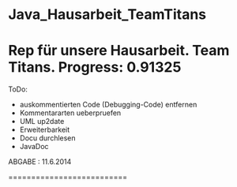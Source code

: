 Java_Hausarbeit_TeamTitans
==========================
Rep für unsere Hausarbeit.
Team Titans.
Progress: 0.91325
==========================
ToDo:

- auskommentierten Code (Debugging-Code) entfernen
- Kommentararten ueberpruefen
- UML up2date
- Erweiterbarkeit
- Docu durchlesen
- JavaDoc



ABGABE : 11.6.2014

==========================

